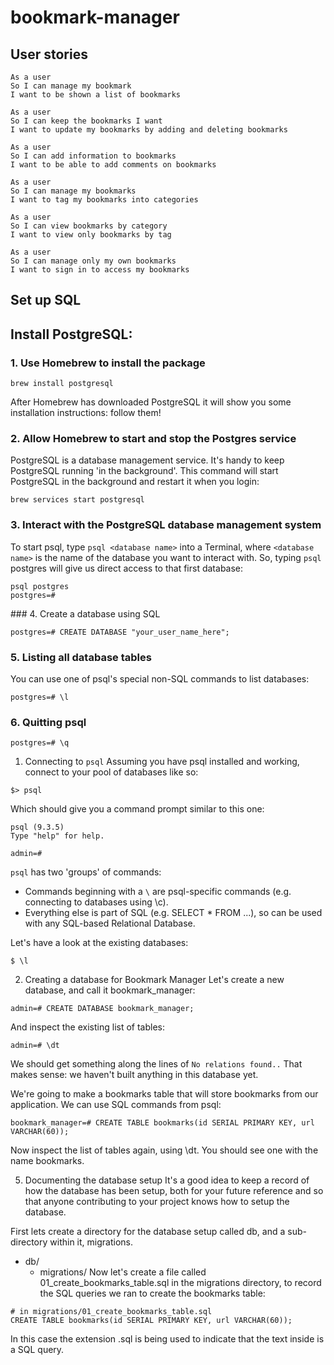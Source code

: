 # bookmark-manager


## User stories
```
As a user
So I can manage my bookmark
I want to be shown a list of bookmarks

As a user
So I can keep the bookmarks I want
I want to update my bookmarks by adding and deleting bookmarks

As a user
So I can add information to bookmarks
I want to be able to add comments on bookmarks

As a user
So I can manage my bookmarks
I want to tag my bookmarks into categories

As a user 
So I can view bookmarks by category
I want to view only bookmarks by tag

As a user
So I can manage only my own bookmarks
I want to sign in to access my bookmarks
```

## Set up SQL

## Install PostgreSQL:

### 1. Use Homebrew to install the package
```
brew install postgresql
```
After Homebrew has downloaded PostgreSQL it will show you some installation instructions: follow them!

### 2. Allow Homebrew to start and stop the Postgres service

PostgreSQL is a database management service. It's handy to keep PostgreSQL running 'in the background'. This command will start PostgreSQL in the background and restart it when you login:
```
brew services start postgresql
```

### 3. Interact with the PostgreSQL database management system

To start psql, type `psql <database name>` into a Terminal, where `<database name>` is the name of the database you want to interact with. So, typing `psql` postgres will give us direct access to that first database:
```
psql postgres
postgres=#
```

### 4. Create a database using SQL
```
postgres=# CREATE DATABASE "your_user_name_here";
```

### 5. Listing all database tables
You can use one of psql's special non-SQL commands to list databases:
```
postgres=# \l
```

### 6. Quitting psql
```
postgres=# \q
```

1. Connecting to `psql`
Assuming you have psql installed and working, connect to your pool of databases like so:
```
$> psql
```
Which should give you a command prompt similar to this one:
```
psql (9.3.5)
Type "help" for help.

admin=#
```
`psql` has two 'groups' of commands:

- Commands beginning with a `\` are psql-specific commands (e.g. connecting to      databases using \c).
- Everything else is part of SQL (e.g. SELECT * FROM ...), so can be used with any SQL-based Relational Database.

Let's have a look at the existing databases:
```
$ \l
```

2. Creating a database for Bookmark Manager
Let's create a new database, and call it bookmark_manager:
```
admin=# CREATE DATABASE bookmark_manager;
```
And inspect the existing list of tables:
```
admin=# \dt
```
We should get something along the lines of `No relations found..` That makes sense: we haven't built anything in this database yet.


We're going to make a bookmarks table that will store bookmarks from our application. We can use SQL commands from psql:
```
bookmark_manager=# CREATE TABLE bookmarks(id SERIAL PRIMARY KEY, url VARCHAR(60));
```
Now inspect the list of tables again, using \dt. You should see one with the name bookmarks.

5. Documenting the database setup
It's a good idea to keep a record of how the database has been setup, both for your future reference and so that anyone contributing to your project knows how to setup the database.

First lets create a directory for the database setup called db, and a sub-directory within it, migrations.

- db/
  - migrations/
Now let's create a file called 01_create_bookmarks_table.sql in the migrations directory, to record the SQL queries we ran to create the bookmarks table:
```
# in migrations/01_create_bookmarks_table.sql
CREATE TABLE bookmarks(id SERIAL PRIMARY KEY, url VARCHAR(60));
```
In this case the extension .sql is being used to indicate that the text inside is a SQL query.


